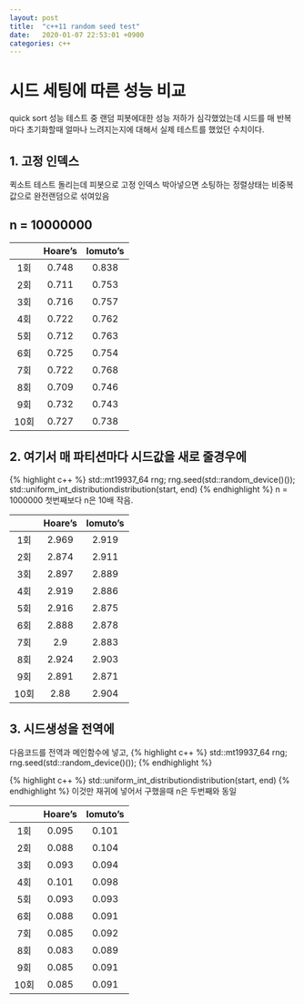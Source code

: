 ```yaml
---
layout: post
title:  "c++11 random seed test"
date:   2020-01-07 22:53:01 +0900
categories: c++
---
```

# 시드 세팅에 따른 성능 비교

quick sort 성능 테스트 중 랜덤 피봇에대한 성능 저하가 심각했었는데 시드를 매 반복마다 초기화할때 얼마나 느려지는지에 대해서 실제 테스트를 했었던 수치이다.


## 1. 고정 인덱스

퀵소트 테스트 돌리는데 피봇으로 고정 인덱스 박아넣으면
소팅하는 정렬상태는 비중복 값으로 완전랜덤으로 섞여있음

n = 10000000
-------------------------

|    |  Hoare’s   | lomuto’s   |
|:----:|:----:|:----:|
|1회 | 0.748 |0.838 |
| 2회 |0.711|0.753|
|3회 |0.716 |0.757 |
|4회  |0.722|0.762 |
| 5회 |0.712|0.763 |
|6회|0.725 |0.754|
|7회|0.722|0.768|
|8회|0.709|0.746|
|9회| 0.732|0.743|
|10회|0.727|0.738|



## 2. 여기서 매 파티션마다 시드값을 새로 줄경우에

{% highlight c++ %}
std::mt19937_64 rng;
rng.seed(std::random_device()());
std::uniform_int_distribution<int>distribution(start, end)
{% endhighlight  %}
n = 1000000 첫번째보다 n은 10배 작음.

|    |  Hoare’s   | lomuto’s   |
|:----:|:----:|:----:|
|1회| 2.969| 2.919|
| 2회|2.874|2.911|
| 3회|2.897|2.889|
|4회|2.919|2.886|
|5회|2.916|2.875|
|6회|2.888|2.878|
|7회|2.9|2.883|
|8회|2.924|2.903|
|9회|2.891|2.871|
|10회|2.88|2.904|


## 3. 시드생성을 전역에

다음코드를 전역과 메인함수에 넣고,
{% highlight c++ %}
std::mt19937_64 rng;
rng.seed(std::random_device()());
{% endhighlight  %}

{% highlight c++ %}
std::uniform_int_distribution<int>distribution(start, end)
{% endhighlight  %}
이것만 재귀에 넣어서 구했을때
n은 두번째와 동일


|    |  Hoare’s   | lomuto’s   |
|:----:|:----:|:----:|
|1회|0.095|0.101|
|2회|0.088|0.104|
|3회|0.093|0.094|
|4회|0.101|0.098|
|5회|0.093|0.093|
|6회|0.088|0.091|
|7회|0.085|0.092|
|8회|0.083|0.089|
|9회|0.085|0.091|
|10회|0.085|0.091|

